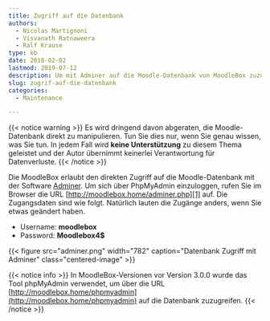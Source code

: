 ```yaml
---
title: Zugriff auf die Datenbank
authors:
  - Nicolas Martignoni
  - Visvanath Ratnaweera
  - Ralf Krause
type: kb
date: 2018-02-02
lastmod: 2019-07-12
description: Um mit Adminer auf die Moodle-Datenbank von MoodleBox zuzugreifen, lesen Sie die folgende Informationen
slug: zugrif-auf-die-datenbank
categories:
  - Maintenance

---
```

{{< notice warning >}}
Es wird dringend davon abgeraten, die Moodle-Datenbank direkt zu manipulieren. Tun Sie dies nur, wenn Sie genau wissen, was Sie tun. In jedem Fall wird __keine Unterstützung__ zu diesem Thema geleistet und der Autor übernimmt keinerlei Verantwortung für Datenverluste.
{{< /notice >}}

Die MoodleBox erlaubt den direkten Zugriff auf die Moodle-Datenbank mit der Software [Adminer][1]. Um sich über PhpMyAdmin einzuloggen, rufen Sie im Browser die URL [http://moodlebox.home/adminer.php][1] auf. Die Zugangsdaten sind wie folgt. Natürlich lauten die Zugänge anders, wenn Sie etwas geändert haben.

  * Username: __moodlebox__
  * Password: __Moodlebox4$__

{{< figure src="adminer.png" width="782" caption="Datenbank Zugriff mit Adminer" class="centered-image" >}}

{{< notice info >}}
In MoodleBox-Versionen vor Version 3.0.0 wurde das Tool phpMyAdmin verwendet, um über die URL [http://moodlebox.home/phpmyadmin](http://moodlebox.home/phpmyadmin) auf die Datenbank zuzugreifen.
{{< /notice >}}

 [1]: http://moodlebox.home/adminer.php
 [2]: http://moodlebox.home/phpmyadmin
 [3]: https://www.adminer.org/
